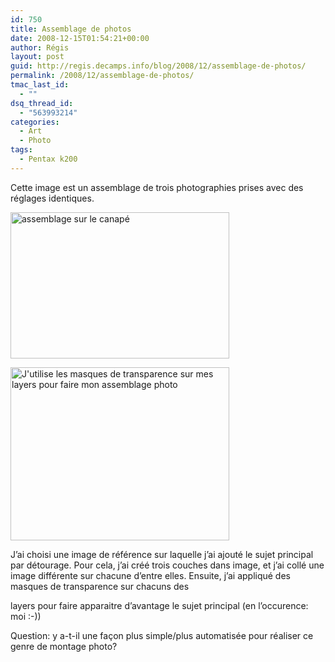 ```yaml
---
id: 750
title: Assemblage de photos
date: 2008-12-15T01:54:21+00:00
author: Régis
layout: post
guid: http://regis.decamps.info/blog/2008/12/assemblage-de-photos/
permalink: /2008/12/assemblage-de-photos/
tmac_last_id:
  - ""
dsq_thread_id:
  - "563993214"
categories:
  - Art
  - Photo
tags:
  - Pentax k200
---
```

Cette image est un assemblage de trois photographies prises avec des réglages identiques.

[<img src="http://regis.decamps.info/blog/wp-content/uploads/2008/12/assemablage-canape-350x234.jpg" alt="assemblage sur le canapé" title="assemblage sur le canapé" width="350" height="234" class="wp-image-748" srcset="http://regis.decamps.info/blog/wp-content/uploads/2008/12/assemablage-canape-350x234.jpg 350w, http://regis.decamps.info/blog/wp-content/uploads/2008/12/assemablage-canape-1024x685.jpg 1024w" sizes="(max-width: 350px) 100vw, 350px" />](http://regis.decamps.info/blog/wp-content/uploads/2008/12/assemablage-canape.jpg) <br class="clear" />

[<img src="http://regis.decamps.info/blog/wp-content/uploads/2008/12/screenshot-gimp-assemblage_canape-350x277.png" alt="J&#039;utilise les masques de transparence sur mes layers pour faire mon assemblage photo" title="Assemblage avec the GIMP" width="350" height="277" class="size-medium wp-image-749" srcset="http://regis.decamps.info/blog/wp-content/uploads/2008/12/screenshot-gimp-assemblage_canape-350x277.png 350w, http://regis.decamps.info/blog/wp-content/uploads/2008/12/screenshot-gimp-assemblage_canape.png 748w" sizes="(max-width: 350px) 100vw, 350px" />](http://regis.decamps.info/blog/wp-content/uploads/2008/12/screenshot-gimp-assemblage_canape.png)
  
J’ai choisi une image de référence sur laquelle j’ai ajouté le sujet principal par détourage. Pour cela, j’ai créé trois couches dans image, et j’ai collé une image différente sur chacune d’entre elles. Ensuite, j’ai appliqué des masques de transparence sur chacuns des
  
layers pour faire apparaitre d’avantage le sujet principal (en l’occurence: moi :-))

Question: y a-t-il une façon plus simple/plus automatisée pour réaliser ce genre de montage photo?

